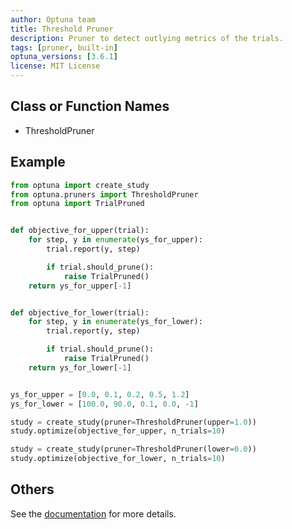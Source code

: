 ```yaml
---
author: Optuna team
title: Threshold Pruner
description: Pruner to detect outlying metrics of the trials.
tags: [pruner, built-in]
optuna_versions: [3.6.1]
license: MIT License
---
```


## Class or Function Names

- ThresholdPruner

## Example

```python
from optuna import create_study
from optuna.pruners import ThresholdPruner
from optuna import TrialPruned


def objective_for_upper(trial):
    for step, y in enumerate(ys_for_upper):
        trial.report(y, step)

        if trial.should_prune():
            raise TrialPruned()
    return ys_for_upper[-1]


def objective_for_lower(trial):
    for step, y in enumerate(ys_for_lower):
        trial.report(y, step)

        if trial.should_prune():
            raise TrialPruned()
    return ys_for_lower[-1]


ys_for_upper = [0.0, 0.1, 0.2, 0.5, 1.2]
ys_for_lower = [100.0, 90.0, 0.1, 0.0, -1]

study = create_study(pruner=ThresholdPruner(upper=1.0))
study.optimize(objective_for_upper, n_trials=10)

study = create_study(pruner=ThresholdPruner(lower=0.0))
study.optimize(objective_for_lower, n_trials=10)
```

## Others

See the [documentation](https://optuna.readthedocs.io/en/stable/reference/generated/optuna.pruners.ThresholdPruner.html) for more details.
